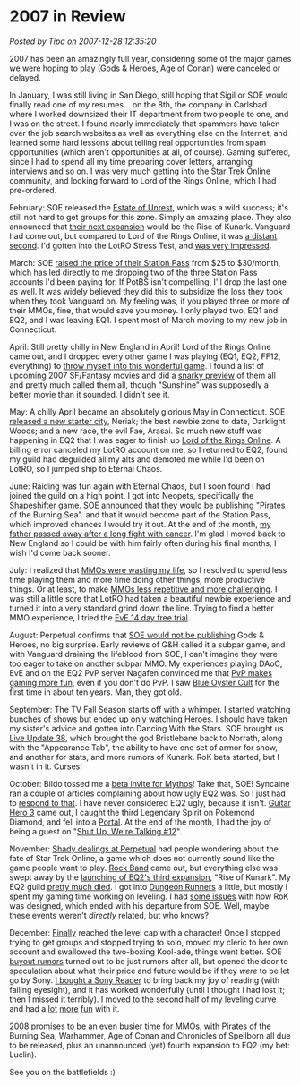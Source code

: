 # 2007 in Review

*Posted by Tipa on 2007-12-28 12:35:20*

2007 has been an amazingly full year, considering some of the major games we were hoping to play (Gods & Heroes, Age of Conan) were canceled or delayed.

In January, I was still living in San Diego, still hoping that Sigil or SOE would finally read one of my resumes... on the 8th, the company in Carlsbad where I worked downsized their IT department from two people to one, and I was on the street. I found nearly immediately that spammers have taken over the job search websites as well as everything else on the Internet, and learned some hard lessons about telling real opportunities from spam opportunities (which aren't opportunities at all, of course). Gaming suffered, since I had to spend all my time preparing cover letters, arranging interviews and so on. I was very much getting into the Star Trek Online community, and looking forward to Lord of the Rings Online, which I had pre-ordered.

February: SOE released the [Estate of Unrest](../index.php/2007/02/28/eq2-unrest-peek/), which was a wild success; it's still not hard to get groups for this zone. Simply an amazing place. They also announced that [their next expansion](../index.php/2007/02/23/eq2-waiting-for-kunark/) would be the Rise of Kunark. Vanguard had come out, but compared to Lord of the Rings Online, it was [a distant second](../index.php/2007/02/26/lotro-vs-vanguard/). I'd gotten into the LotRO Stress Test, and [was very impressed](../index.php/2007/02/26/lotro-post-mortem/).

March: SOE [raised the price of their Station Pass](../index.php/2007/03/01/goodbye-station-access/) from $25 to $30/month, which has led directly to me dropping two of the three Station Pass accounts I'd been paying for. If PotBS isn't compelling, I'll drop the last one as well. It was widely believed they did this to subsidize the loss they took when they took Vanguard on. My feeling was, if you played three or more of their MMOs, fine, that would save you money. I only played two, EQ1 and EQ2, and I was leaving EQ1. I spent most of March moving to my new job in Connecticut.

April: Still pretty chilly in New England in April! Lord of the Rings Online came out, and I dropped every other game I was playing (EQ1, EQ2, FF12, everything) to [throw myself into this wonderful game](../index.php/2007/04/25/the-good-and-the-bad-of-lord-of-the-rings-online/). I found a list of upcoming 2007 SF/Fantasy movies and did a [snarky preview](../index.php/2007/04/24/your-guide-to2007-scifi-movies/) of them all and pretty much called them all, though "Sunshine" was supposedly a better movie than it sounded. I didn't see it.

May: A chilly April became an absolutely glorious May in Connecticut. SOE [released a new starter city](../index.php/2007/05/25/eq2-neriak-old-and-new/), Neriak; the best newbie zone to date, Darklight Woods; and a new race, the evil Fae, Arasai. So much new stuff was happening in EQ2 that I was eager to finish up [Lord of the Rings Online](../index.php/2007/05/16/lotro-finished-book-iii/). A billing error canceled my LotRO account on me, so I returned to EQ2, found my guild had deguilded all my alts and demoted me while I'd been on LotRO, so I jumped ship to Eternal Chaos. 

June: Raiding was fun again with Eternal Chaos, but I soon found I had joined the guild on a high point. I got into Neopets, specifically the [Shapeshifter game](../index.php/2007/06/23/neopets-lambda-calculus-and-decision-tree-pruning/). SOE announced [that they would be publishing](../index.php/2007/06/26/soe-publishes-pirates/) "Pirates of the Burning Sea". and that it would become part of the Station Pass, which improved chances I would try it out. At the end of the month, [my father passed away after a long fight with cancer](../index.php/2007/07/03/in-memoriam-brief-afk/). I'm glad I moved back to New England so I could be with him fairly often during his final months; I wish I'd come back sooner.

July: I realized that [MMOs were wasting my life](../index.php/2007/07/12/thank-you-now-its-time-to-rethink-my-life/), so I resolved to spend less time playing them and more time doing other things, more productive things. Or at least, to make [MMOs less repetitive and more challenging](../index.php/2007/07/12/dogs-and-frisbees-why-mmos-suck/). I was still a little sore that LotRO had taken a beautiful newbie experience and turned it into a very standard grind down the line. Trying to find a better MMO experience, I tried the [EvE 14 day free trial](../index.php/2007/07/17/games-that-at-least-try-eve-online/).

August: Perpetual confirms that [SOE would not be publishing](../index.php/2007/08/24/gods-heroes-goes-solo/) Gods & Heroes, no big surprise. Early reviews of G&H called it a subpar game, and with Vanguard draining the lifeblood from SOE, I can't imagine they were too eager to take on another subpar MMO. My experiences playing DAoC, EvE and on the EQ2 PvP server Nagafen convinced me that [PvP makes gaming more fun](../index.php/2007/08/02/you-think-you-hate-pvp-but-you-dont/), even if you don't do PvP. I saw [Blue Oyster Cult](../index.php/2007/08/03/briefly-boc/) for the first time in about ten years. Man, they got old.

September: The TV Fall Season starts off with a whimper. I started watching bunches of shows but ended up only watching Heroes. I should have taken my sister's advice and gotten into Dancing With the Stars. SOE brought us [Live Update 38](../index.php/2007/09/14/eq2-bristlebane-kunark-and-dressing-up-for-live-update-38/), which brought the god Bristlebane back to Norrath, along with the "Appearance Tab", the ability to have one set of armor for show, and another for stats, and more rumors of Kunark. RoK beta started, but I wasn't in it. Curses!

October: Bildo tossed me a [beta invite for Mythos](../index.php/2007/10/25/mythos-beta/)! Take that, SOE! Syncaine ran a couple of articles complaining about how ugly EQ2 was. So I just had to [respond to that](../index.php/2007/10/27/eq2-screenshot-throwdown/). I have never considered EQ2 ugly, because it isn't. [Guitar Hero 3](../index.php/2007/10/28/gh3-ftw/) came out, I caught the third Legendary Spirit on Pokemond Diamond, and fell into a [Portal](../index.php/2007/10/29/portal/). At the end of the month, I had the joy of being a guest on "[Shut Up, We're Talking #12](../index.php/2007/10/30/suwt-12/)".

November: [Shady dealings at Perpetual](../index.php/2007/11/27/star-trek-online-no-more-captain-kirk/) had people wondering about the fate of Star Trek Online, a game which does not currently sound like the game people want to play. [Rock Band](../index.php/2007/11/24/rock-band-well-get-medium-on-yo-azz/) came out, but everything else was swept away by the [launching of EQ2's third expansion](../index.php/2007/11/14/eq2-rise-of-kunark-day-one/), "Rise of Kunark". My EQ2 guild [pretty much died](../index.php/2007/11/30/eq2-failure-cascade/). I got into [Dungeon Runners](../index.php/2007/11/04/dungeon-runners-now-with-cool-pvp-added/) a little, but mostly I spent my gaming time working on leveling. I had [some issues](../index.php/2007/11/19/eq2-response-to-scott-hartsman/) with how RoK was designed, which ended with his departure from SOE. Well, maybe these events weren't *directly* related, but who knows?

December: [Finally](../index.php/2007/12/28/eq2-dina-turns-80-how-does-she-look-so-young/) reached the level cap with a character! Once I stopped trying to get groups and stopped trying to solo, moved my cleric to her own account and swallowed the two-boxing Kool-ade, things went better. SOE [buyout rumors](../index.php/2007/12/23/soe-tempest-in-a-teapot/) turned out to be just rumors after all, but opened the door to speculation about what their price and future would be if they *were* to be let go by Sony. [I bought a Sony Reader](../index.php/2007/12/12/i-love-my-sony-reader-and-so-does-my-cat/) to bring back my joy of reading (with failing eyesight), and it has worked wonderfully (until I thought I had lost it; then I missed it terribly). I moved to the second half of my leveling curve and had a [lot](../index.php/2007/12/10/eq2-the-city-of-mist/) [more](../index.php/2007/12/11/eq2-charasis-the-vault/) [fun](../index.php/2007/12/23/eq2-stuff-dies-halflings-get-wet-film-at-11/) with it.

2008 promises to be an even busier time for MMOs, with Pirates of the Burning Sea, Warhammer, Age of Conan and Chronicles of Spellborn all due to be released, plus an unannounced (yet) fourth expansion to EQ2 (my bet: Luclin).

See you on the battlefields :)

